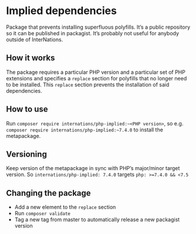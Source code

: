 # Implied dependencies
Package that prevents installing superfluous polyfills. It’s a public repository so it can be published in packagist.
It’s probably not useful for anybody outside of InterNations.

## How it works
The package requires a particular PHP version and a particular set of PHP extensions and specifies a `replace` section
for polyfills that no longer need to be installed. This `replace` section prevents the installation of said
dependencies.

## How to use
Run `composer require internations/php-implied:~<PHP version>`, so e.g. `composer require internations/php-implied:~7.4.0` to install the metapackage.

## Versioning
 Keep version of the metapackage in sync with PHP’s major/minor target version. So `internations/php-implied: 7.4.0`
 targets `php: >=7.4.0 && <7.5`

## Changing the package
 * Add a new element to the `replace` section
 * Run `composer validate`
 * Tag a new tag from master to automatically release a new packagist version
